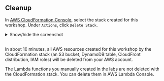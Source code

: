 ## Cleanup

In [AWS CloudFormation Console](https://console.aws.amazon.com/cloudformation/home?region=us-east-1), select the stack created for this workshop. Under `Actions`, click `Delete Stack`.

<details><summary>Show/hide the screenshot</summary>
  
<kbd>![x](./img/01-cleanup-delete-stack.png)</kbd>
</details></br>

In about 10 minutes, all AWS resources created for this workshop by the CloudFormation stack (an S3 bucket, DynamoDB table, CloudFront distribution, IAM roles) will be deleted from your AWS account.

The Lambda functions you manually created in the labs are not deleted with the CloudFormation stack. You can delete them in AWS Lambda Console.
